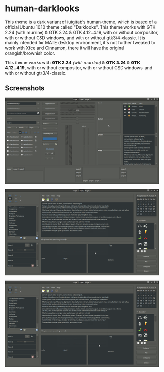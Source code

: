 # human-darklooks

This theme is a dark variant of luigifab's human-theme, which is based of a official Ubuntu 10.10 theme called "Darklooks". This theme works with GTK 2.24 (with murrine) & GTK 3.24 & GTK 4.12..4.19, with or without compositor, with or without CSD windows, and with or without gtk3/4-classic. It is mainly intended for MATE desktop environment, it's not further tweaked to work with Xfce and Cinnamon, there it will have the original orangish/brownish color.

This theme works with **GTK 2.24** *(with murrine)* & **GTK 3.24** & **GTK 4.12..4.19**, with or without compositor, with or without CSD windows, and with or without gtk3/4-classic.

## Screenshots

![Screenshot](https://raw.githubusercontent.com/Gravarty/human-darklooks/refs/heads/main/screenshots/1.png)

![Screenshot](https://raw.githubusercontent.com/Gravarty/human-darklooks/refs/heads/main/screenshots/2.png)

![Screenshot](https://raw.githubusercontent.com/Gravarty/human-darklooks/refs/heads/main/screenshots/3.png)
